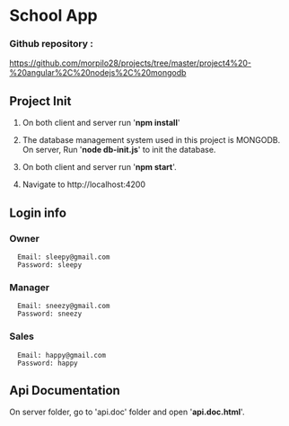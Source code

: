# School App

### Github repository :
https://github.com/morpilo28/projects/tree/master/project4%20-%20angular%2C%20nodejs%2C%20mongodb

## Project Init


1. On both client and server run '**npm install**'

2. The database management system used in this project is MONGODB. \
   On server, Run '**node db-init.js**' to init the database.

3. On both client and server run '**npm start**'.

4. Navigate to http://localhost:4200


## Login info

   ### Owner
  ```
    Email: sleepy@gmail.com
    Password: sleepy
  ```

   ### Manager
  ```
    Email: sneezy@gmail.com
    Password: sneezy
  ```

   ### Sales
  ```
    Email: happy@gmail.com
    Password: happy
  ```

## Api Documentation
On server folder, go to 'api.doc' folder and open '**api.doc.html**'.
